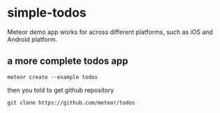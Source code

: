 # simple-todos
Meteor demo app works for across different platforms, such as iOS and Android platform.

## a more complete todos app

`meteor create --example todos`

then you told to get github repository

`git clone https://github.com/meteor/todos`
